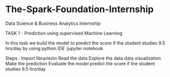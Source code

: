 # The-Spark-Foundation-Internship

Data Science & Business Analytics Internship

TASK 1 - Prediction using supervised Machine Learning

In this task we build the model to predict the score if the student studies 9.5 hrs/day by using python
IDE :jupyter notebook

Steps :
Import libraries\n
Read the data
Explore the data
data visualization
Make the prediction
Evaluate the model
predict the score if the student studies 9.5 hrs/day
